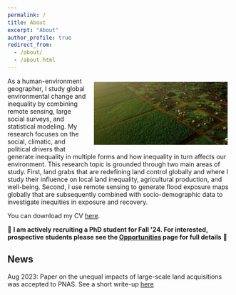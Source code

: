 ```yaml
---
permalink: /
title: About
excerpt: "About"
author_profile: true
redirect_from: 
  - /about/
  - /about.html
---
```


<img style="float: right; padding: 10px 10px 10px 10px;" src="../images/natgeo mozambique banner.jpg" width=300>
As a human-environment geographer, I study global environmental change and inequality by combining remote sensing, large social surveys, and statistical modeling. My research focuses on the social, climatic, and political drivers that generate inequality in multiple forms and how inequality in turn affects our environment. This research topic is grounded through two main areas of study. First, land grabs that are redefining land control globally and where I study their influence on local land inequality, agricultural production, and well-being. Second, I use remote sensing to generate flood exposure maps globally that are subsequently combined with socio-demographic data to investigate inequities in exposure and recovery.

You can download my CV [here](https://jonathanasullivan.github.io/files/jasullivan_cv.pdf).

:rotating_light: **I am actively recruiting a PhD student for Fall '24. For interested, prospective students please see the [Opportunities](https://jonathanasullivan.github.io/opportunities/) page for full details** :rotating_light:

## News
Aug 2023: Paper on the unequal impacts of large-scale land acquisitions was accepted to PNAS. See a short write-up [here](https://sbs.arizona.edu/news/large-scale-land-acquisitions-exacerbate-local-farmland-inequities)

